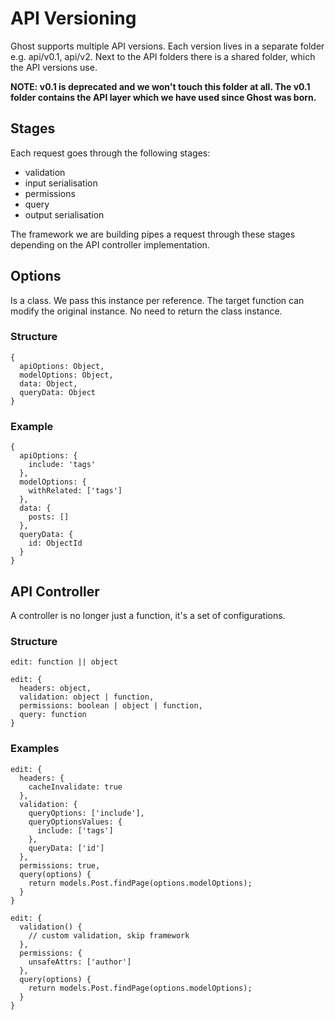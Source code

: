 # API Versioning

Ghost supports multiple API versions.
Each version lives in a separate folder e.g. api/v0.1, api/v2.
Next to the API folders there is a shared folder, which the API versions use.

**NOTE: v0.1 is deprecated and we won't touch this folder at all. The v0.1 folder 
contains the API layer which we have used since Ghost was born.**

## Stages

Each request goes through the following stages:

- validation
- input serialisation
- permissions
- query
- output serialisation

The framework we are building pipes a request through these stages depending on the API controller implementation.


## Options

Is a class. We pass this instance per reference. The target function can modify the original instance.
No need to return the class instance.

### Structure

```
{
  apiOptions: Object,
  modelOptions: Object,
  data: Object,
  queryData: Object
}
```

### Example

```
{
  apiOptions: {
    include: 'tags'
  },
  modelOptions: {
    withRelated: ['tags']
  },
  data: {
    posts: []
  },
  queryData: {
    id: ObjectId
  }
}
```

## API Controller

A controller is no longer just a function, it's a set of configurations.

### Structure

```
edit: function || object
```

```
edit: {
  headers: object,
  validation: object | function,
  permissions: boolean | object | function,
  query: function
}
```

### Examples


```
edit: {
  headers: {
    cacheInvalidate: true
  },
  validation: {
    queryOptions: ['include'],
    queryOptionsValues: {
      include: ['tags']
    },
    queryData: ['id']
  },
  permissions: true,
  query(options) {
    return models.Post.findPage(options.modelOptions);
  }
}
```

```
edit: {
  validation() {
    // custom validation, skip framework
  },
  permissions: {
    unsafeAttrs: ['author']
  },
  query(options) {
    return models.Post.findPage(options.modelOptions);
  }
}
```
